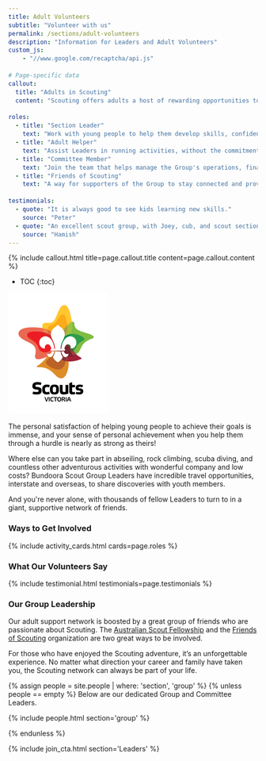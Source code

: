 ```yaml
---
title: Adult Volunteers
subtitle: "Volunteer with us"
permalink: /sections/adult-volunteers
description: "Information for Leaders and Adult Volunteers"
custom_js:
    - "//www.google.com/recaptcha/api.js"

# Page-specific data
callout:
  title: "Adults in Scouting"
  content: "Scouting offers adults a host of rewarding opportunities to help make a difference in young people's lives. You're never too old to join the adventurous life of Scouting, even if you haven't been involved before."

roles:
  - title: "Section Leader"
    text: "Work with young people to help them develop skills, confidence and a sense of adventure. Many of our Leaders are parents, while others are just energetic people who enjoy helping young people be their best."
  - title: "Adult Helper"
    text: "Assist Leaders in running activities, without the commitment of a full leadership role. It's a great way to be involved and support the group."
  - title: "Committee Member"
    text: "Join the team that helps manage the Group's operations, finances, and resources. Your skills are invaluable to the success of the group."
  - title: "Friends of Scouting"
    text: "A way for supporters of the Group to stay connected and provide help in a more casual way."

testimonials:
  - quote: "It is always good to see kids learning new skills."
    source: "Peter"
  - quote: "An excellent scout group, with Joey, cub, and scout sections."
    source: "Hamish"
---
```


{% include callout.html title=page.callout.title content=page.callout.content %}

- TOC
{:toc}

<img class="float-md-right mx-auto d-block" src="/assets/images/logo-sv-full.png" alt="Scouts Victoria Logo" />

The personal satisfaction of helping young people to achieve their goals is immense, and your sense of personal achievement when you help them through a hurdle is nearly as strong as theirs!

Where else can you take part in abseiling, rock climbing, scuba diving, and countless other adventurous activities with wonderful company and low costs? Bundoora Scout Group Leaders have incredible travel opportunities, interstate and overseas, to share discoveries with youth members.

And you're never alone, with thousands of fellow Leaders to turn to in a giant, supportive network of friends.

<div class="clearfix"></div>

### Ways to Get Involved

{% include activity_cards.html cards=page.roles %}

### What Our Volunteers Say

{% include testimonial.html testimonials=page.testimonials %}

### Our Group Leadership

Our adult support network is boosted by a great group of friends who are passionate about Scouting. The [Australian Scout Fellowship](https://scoutsvictoria.com.au/age-sections-adults/adults-in-scouting/fellowship/) and the [Friends of Scouting](https://scoutsvictoria.com.au/age-sections-adults/adults-in-scouting/friends-of-scouting/) organization are two great ways to be involved.

For those who have enjoyed the Scouting adventure, it’s an unforgettable experience. No matter what direction your career and family have taken you, the Scouting network can always be part of your life.

{% assign people = site.people | where: 'section', 'group' %}
{% unless people == empty %}
Below are our dedicated Group and Committee Leaders.

{% include people.html section='group' %}

{% endunless %}

{% include join_cta.html section='Leaders' %}
